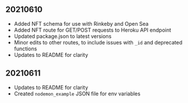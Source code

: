 ## 20210610

* Added NFT schema for use with Rinkeby and Open Sea
* Added NFT route for GET/POST requests to Heroku API endpoint
* Updated package.json to latest versions
* Minor edits to other routes, to include issues with `_id` and deprecated functions
* Updates to README for clarity

## 20210611

* Updates to README for clarity
* Created `nodemon_example` JSON file for env variables